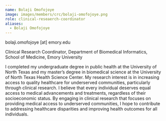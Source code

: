 ```yaml
---
name: Bolaji Omofojoye
image: images/members/crc/bolaji-omofojoye.png
role: clinical-reseaerch-coordinator
aliases:
  - Bolaji Omofojoye
---
```


bolaji.omofojoye [at] emory.edu

Clinical Research Coordinator, Department of Biomedical Informatics, School of Medicine, Emory University


I completed my undergraduate degree in public health at the University of North Texas and my master’s degree in biomedical science at the University of North Texas Health Science Center. My research interest is in increasing access to quality healthcare for underserved communities, particularly through clinical research. I believe that every individual deserves equal access to medical advancements and treatments, regardless of their socioeconomic status. By engaging in clinical research that focuses on providing medical access to underserved communities, I hope to contribute to addressing healthcare disparities and improving health outcomes for all individuals.

